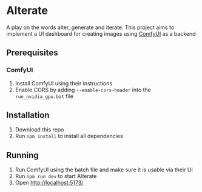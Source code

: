# Alterate

A play on the words alter, generate and iterate. This project aims to implement a UI dashboard for creating images using [ComfyUI](https://github.com/comfyanonymous/ComfyUI) as a backend

## Prerequisites

### ComfyUI

1. Install ComfyUI using their instructions
2. Enable CORS by adding `--enable-cors-header` into the `run_nvidia_gpu.bat` file

## Installation

1. Download this repo
2. Run `npm install` to install all dependencies

## Running

1. Run ComfyUI using the batch file and make sure it is usable via their UI
2. Run `npm run dev` to start Alterate
3. Open [http://localhost:5173/](http://localhost:5173/)
